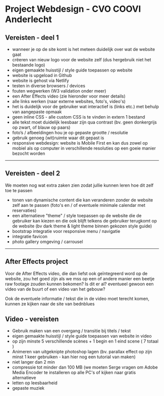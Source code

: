 # Project Webdesign - CVO COOVI Anderlecht

## Vereisten - deel 1

- wanneer je op de site komt is het meteen duidelijk over wat de website gaat
- crëeren van nieuw logo voor de website zelf (dus hergebruik niet het bestaande logo)
- eigen gemaakte huisstijl / style guide toepassen op website
- website is upgeload in Github
- website is gehost via Netlify
- testen in diverse browsers / devices
- fouten wegwerken (W3 validation onder meer)
- een After Effects video (zie hieronder voor meer details)
- alle links werken (naar externe websites, foto's, video's)
- het is duidelijk voor de gebruiker wat interactief is (links etc.) met behulp van aangepaste opmaak
- geen inline CSS - alle custom CSS is te vinden in extern 1 bestand
- alle tekst moet duidelijk leesbaar zijn qua contrast (bv. geen donkergrijs op zwart, of blauw op paars)
- foto’s / afbeeldingen hou je op gepaste grootte / resolutie
- gebruik genoeg (wit)ruimte waar dit gepast is
- responsive webdesign: website is Mobile First en kan dus zowel op mobiel als op computer in verschillende resoluties op een goeie manier bezocht worden

---

## Vereisten - deel 2

We moeten nog wat extra zaken zien zodat jullie kunnen leren hoe dit zelf toe te passen

- tonen van dynamische content die kan veranderen zonder de website zelf aan te passen (foto's en / of eventuele minimale calendar met reservaties)
- een alternatieve "theme" / style toepassen op de website die de gebruiker kan kiezen en die ook blijft telkens de gebruiker terugkomt op de website (bv dark theme & light theme binnen gekozen style guide)
- bootstrap integratie voor responsive menu / navigatie
- integratie favicon
- photo gallery omgeving / carrousel

---

## After Effects project

Voor de After Effects video, die dan liefst ook geïntegreerd word op de website, zou het goed zijn als we mss op een of andere manier een beetje raw footage zouden kunnen bekomen? Is dit er al? eventueel gewoon een video van de buurt of een video van het gebouw?

Ook de eventuele informatie / tekst die in de video moet terecht komen, kunnen ze kijken naar de site van bednblues

## Video - vereisten
  
- Gebruik maken van een overgang / transitie bij titels / tekst
- eigen gemaakte huisstijl / style guide toepassen van website in video
- op zijn minste 5 verschillende scènes + 1 begin en 1 eind scene ( 7 totaal )
- Animeren van uitgeknipte photoshop lagen (bv. parallax effect op zijn minst 1 keer gebruiken - kan hier nog een tutorial van maken)
- niet langer dan 2 min
- compressie tot minder dan 100 MB (we moeten Serge vragen om Adobe Media Encoder te installeren op alle PC's of kijken naar gratis alternatieve 
- letten op leesbaarheid
- gepaste muziek